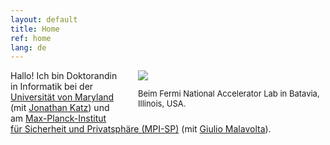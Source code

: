 ```yaml
---
layout: default
title: Home
ref: home
lang: de
---
```


<div style="float: right; padding-left: 30px; width: 300px">
<img src="../../../files/pfp.jpg">
<p style="font-size: 13px">Beim Fermi National Accelerator Lab in Batavia, Illinois, USA.</p>
</div>

Hallo! Ich bin Doktorandin in Informatik bei der [Universität von Maryland](https://www.cs.umd.edu/) (mit [Jonathan Katz](https://www.cs.umd.edu/~jkatz/)) und am [Max-Planck-Institut für Sicherheit und Privatsphäre (MPI-SP)](https://www.mpi-sp.org/) (mit [Giulio Malavolta](https://sites.google.com/view/giuliomalavolta/)).
